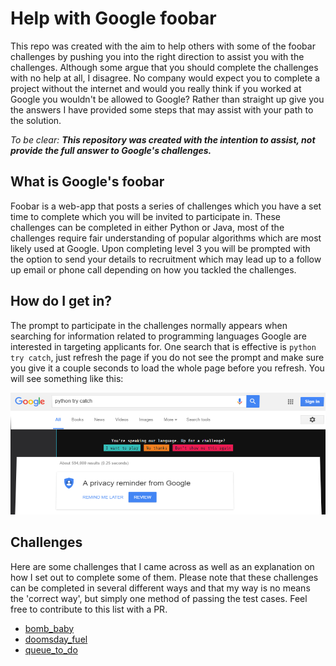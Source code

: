 # Help with Google foobar
This repo was created with the aim to help others with some of the foobar challenges by pushing you into the right direction to assist you with the challenges. Although some argue that you should complete the challenges with no help at all, I disagree. No company would expect you to complete a project without the internet and would you really think if you worked at Google you wouldn't be allowed to Google? Rather than straight up give you the answers I have provided some steps that may assist with your path to the solution.

_To be clear: __This repository was created with the intention to assist, not provide the full answer to Google's challenges.___

## What is Google's foobar
Foobar is a web-app that posts a series of challenges which you have a set time to complete which you will be invited to participate in. These challenges can be completed in either Python or Java, most of the challenges require fair understanding of popular algorithms which are most likely used at Google. Upon completing level 3 you will be prompted with the option to send your details to recruitment which may lead up to a follow up email or phone call depending on how you tackled the challenges.

## How do I get in?
The prompt to participate in the challenges normally appears when searching for information related to programming languages Google are interested in targeting applicants for. One search that is effective is `python try catch`, just refresh the page if you do not see the prompt and make sure you give it a couple seconds to load the whole page before you refresh. You will see something like this:

![FooBar Challenge Prompt](./assets/foobarprompt.png "FooBar Challenge Prompt")

## Challenges
Here are some challenges that I came across as well as an explanation on how I set out to complete some of them. Please note that these challenges can be completed in several different ways and that my way is no means the 'correct way', but simply one method of passing the test cases. Feel free to contribute to this list with a PR.

* [bomb_baby](./challenges/bomb_baby/bomb_baby.md)
* [doomsday_fuel](./challenges/doomsday_fuel/doomsday_fuel.md)
* [queue_to_do]()
